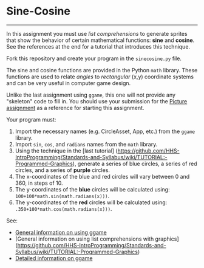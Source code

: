 # Sine-Cosine
---

In this assignment you must use *list comprehensions* to generate sprites that show the behavior
of certain mathematical functions: **sine** and **cosine**. See the references at the end for a 
tutorial that introduces this technique.

Fork this repository and create your program in the ```sinecosine.py``` file.

The sine and cosine functions are provided in the Python ```math``` library. These functions are used
to relate *angles* to *rectangular* (x,y) coordinate systems and can be very useful in computer
game design.

Unlike the last assignment using ```ggame```, this one will not provide any "skeleton" code to fill
in. You should use your submission for the [Picture assignment](https://github.com/HHS-IntroProgramming/Picture)
as a reference for starting this assignment. 

Your program must:

1. Import the necessary names (e.g. CircleAsset, App, etc.) from the  ```ggame``` library.
2. Import ```sin```, ```cos```, and ```radians``` names from the ```math``` library.
3. Using the technique in the [last tutorial]
  (https://github.com/HHS-IntroProgramming/Standards-and-Syllabus/wiki/TUTORIAL:-Programmed-Graphics),
  generate a series of blue circles, a series of red circles, and a series of **purple** circles.
4. The x-coordinates of the blue and red circles will vary between 0 and 360, in steps of 10.
5. The y-coordinates of the **blue** circles will be calculated using: 
   ```100+100*math.sin(math.radians(x)))```.
6. The y-coordinates of the **red** circles will be calculated using:
   ```.350+100*math.cos(math.radians(x)))```.

See:
* [General information on using ggame](https://github.com/HHS-IntroProgramming/Standards-and-Syllabus/wiki/TUTORIAL:-Displaying-Graphics)
* [General information on using list comprehensions with graphics]
  (https://github.com/HHS-IntroProgramming/Standards-and-Syllabus/wiki/TUTORIAL:-Programmed-Graphics)
* [Detailed information on ggame](http://brythonserver.github.io/ggame/)
